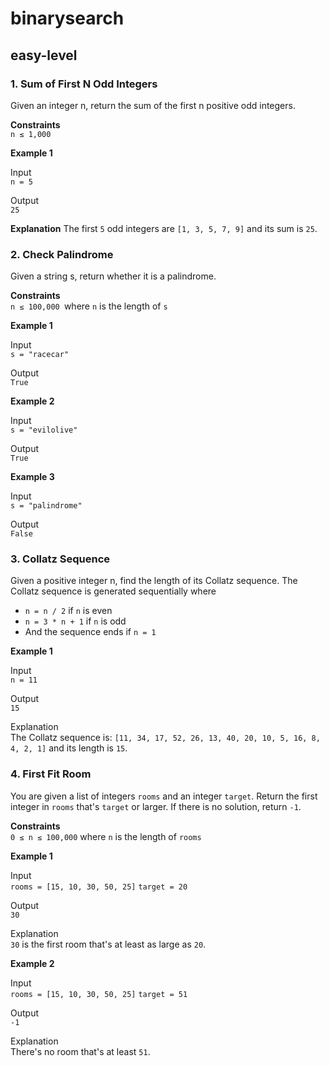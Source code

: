 # binarysearch
## easy-level
### 1. Sum of First N Odd Integers
Given an integer n, return the sum of the first n positive odd integers.

**Constraints**\
`n ≤ 1,000`

**Example 1**

Input\
`n = 5`

Output\
`25`

**Explanation**
The first `5` odd integers are `[1, 3, 5, 7, 9]` and its sum is `25`.

### 2. Check Palindrome
Given a string s, return whether it is a palindrome.

**Constraints**\
`n ≤ 100,000 `where `n` is the length of `s`

**Example 1**

Input\
`s = "racecar"`

Output\
`True`

**Example 2**

Input\
`s = "evilolive"`

Output\
`True`

**Example 3**

Input\
`s = "palindrome"`

Output\
`False`

### 3. Collatz Sequence
Given a positive integer n, find the length of its Collatz sequence. The Collatz sequence is generated sequentially where

- `n = n / 2` if `n` is even
- `n = 3 * n + 1` if `n` is odd
- And the sequence ends if `n = 1`

**Example 1**

Input\
`n = 11`

Output\
`15`

Explanation\
The Collatz sequence is: `[11, 34, 17, 52, 26, 13, 40, 20, 10, 5, 16, 8, 4, 2, 1]` and its length is `15`.


### 4. First Fit Room
You are given a list of integers `rooms` and an integer `target`. Return the first integer in `rooms` that's `target` or larger. If there is no solution, return `-1`.

**Constraints**\
`0 ≤ n ≤ 100,000` where `n` is the length of `rooms`

**Example 1**

Input\
`rooms = [15, 10, 30, 50, 25]`
`target = 20`

Output\
`30`

Explanation\
`30` is the first room that's at least as large as `20`.

**Example 2**

Input\
`rooms = [15, 10, 30, 50, 25]`
`target = 51`

Output\
`-1`

Explanation\
There's no room that's at least `51`.
